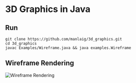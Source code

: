 # 3D Graphics in Java

## Run

```
git clone https://github.com/manlaig/3d_graphics.git
cd 3d_graphics
javac Examples/Wireframe.java && java examples.Wireframe
```

## Wireframe Rendering

<img src="https://i.imgflip.com/2wawon.gif" title="Wireframe Rendering"/>
